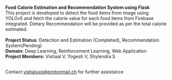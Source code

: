 **Food Calorie Estimation and Recommendation System using Flask**<br>
This project is developed to detect the food items from image using YOLOv5 and fetch the calorie value for each food items from Firebase integrated. Dietary Recommendation will be provided as per the total calorie estimated.<br><br>
**Project Status:**  Detection and Estimation (Completed), Recommendation System(Pending)<br>
**Domain:**  Deep Learning, Reinforcement Learning, Web Application<br>
**Project Members:**  Vishaal V, Yogesh V, Shylendra S<br><br>

Contact vishaluxo@protonmail.ch for further assistance

